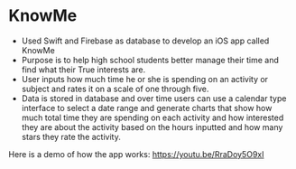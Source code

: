 # KnowMe
- Used Swift and Firebase as database to develop an iOS app called KnowMe
- Purpose is to help high school students better manage their time and find what their
True interests are.
- User inputs how much time he or she is spending on an activity or subject and rates
it on a scale of one through five.
- Data is stored in database and over time users can use a calendar type interface to
select a date range and generate charts that show how much total time they are spending on each activity and how interested they are about the activity based on the hours inputted and how many stars they rate the activity.

Here is a demo of how the app works:
https://youtu.be/RraDoy5O9xI
